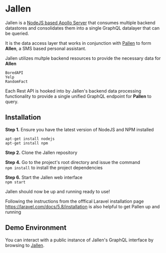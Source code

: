 # Jallen

Jallen is a [NodeJS based Apollo Server](https://www.apollographql.com/docs/apollo-server/) that consumes multiple backend datastores and consolidates them into a single GraphQL datalayer that can be queried.

It is the data access layer that works in conjunction with [Pallen](https://github.com/kylebuscaglia/pallen) to form **Allen**, a SMS based personal assistant.

Jallen utilizes multple backend resources to provide the necessary data for **Allen**
  
    BoredAPI
    Yelp
    RandomFact
  
Each Rest API is hooked into by Jallen's backend data processing functionality to provide a single unified GraphQL endpoint for **Pallen** to query.


Installation
--------
**Step 1.** Ensure you have the latest version of NodeJS and NPM installed

    apt-get install nodejs
    apt-get install npm

**Step 2.** Clone the Jallen repository

**Step 4.** Go to the project's root directory and issue the command  
`npm install`
to install the project dependencies



**Step 6.** Start the Jallen web interface  
`npm start`

Jallen should now be up and running ready to use!

Following the instructions from the offfical Laravel installation page https://laravel.com/docs/5.8/installation is also helpful to get Pallen up and running

Demo Environment
--------
You can interact with a public instance of Jallen's GraphQL interface by browsing to [Jallen](http://jallen.bakeshow.us).
